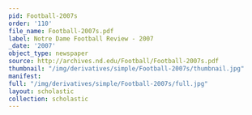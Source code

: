 ```yaml
---
pid: Football-2007s
order: '110'
file_name: Football-2007s.pdf
label: Notre Dame Football Review - 2007
_date: '2007'
object_type: newspaper
source: http://archives.nd.edu/Football/Football-2007s.pdf
thumbnail: "/img/derivatives/simple/Football-2007s/thumbnail.jpg"
manifest:
full: "/img/derivatives/simple/Football-2007s/full.jpg"
layout: scholastic
collection: scholastic
---
```

